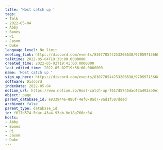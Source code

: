 ```yaml
---
title: 'Host catch up '
tags:
- Talk
- 2022-05-04
- Abby
- Bones
- Pi
- Jason
- Duke
language_level: No limit
meeting_link: https://discord.com/events/830770544253206538/970597156681568276
talktime: 2022-05-04T19:30:00.0000000
created_time: 2022-05-02T19:41:00.0000000
last_edited_time: 2022-05-02T19:56:00.0000000
name: 'Host catch up '
sign_up_here: https://discord.com/events/830770544253206538/970597156681568276
software: Discord
indexDate: 2022-05-04
notion_url: https://www.notion.so/Host-catch-up-f617d5745dac43a493ab0e18a766cc64
object: page
parent_database_id: e9339446-880f-4ef0-8ad7-8ad1f507dded
archived: false
parent_type: database_id
id: f617d574-5dac-43a4-93ab-0e18a766cc64
hosts:
- Abby
- Bones
- Pi
- Jason
- Duke
---
```





